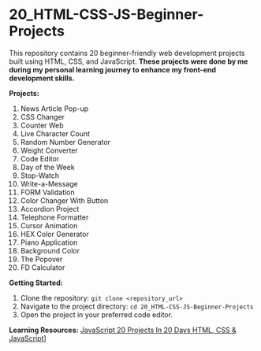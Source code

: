 # 20_HTML-CSS-JS-Beginner-Projects

This repository contains 20 beginner-friendly web development projects built using HTML, CSS, and JavaScript. **These projects were done by me during my personal learning journey to enhance my front-end development skills.** 

**Projects:**

1. News Article Pop-up
2. CSS Changer
3. Counter Web
4. Live Character Count
5. Random Number Generator
6. Weight Converter
7. Code Editor
8. Day of the Week
9. Stop-Watch
10. Write-a-Message
11. FORM Validation
12. Color Changer With Button
13. Accordion Project
14. Telephone Formatter
15. Cursor Animation
16. HEX Color Generator
17. Piano Application
18. Background Color
19. The Popover
20. FD Calculator

**Getting Started:**

1. Clone the repository: `git clone <repository_url>`
2. Navigate to the project directory: `cd 20_HTML-CSS-JS-Beginner-Projects`
3. Open the project in your preferred code editor.

**Learning Resources:**
[JavaScript 20 Projects In 20 Days HTML, CSS & JavaScript](https://www.udemy.com/course/javascript-20-projects-in-20-days-html-css-javascript/?couponCode=ST21MT121624)]

